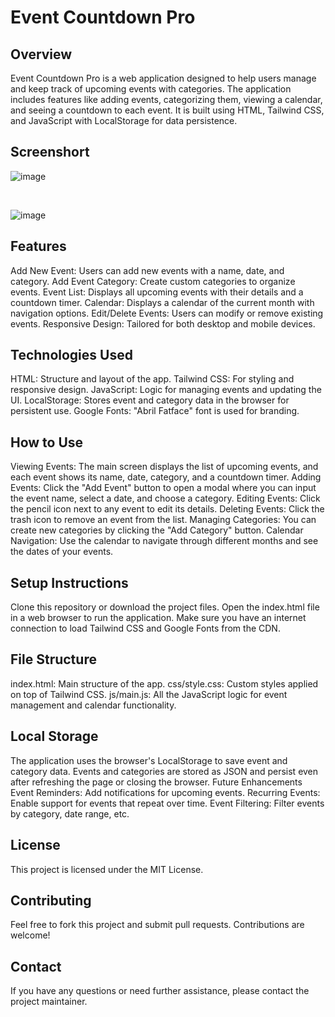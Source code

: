 # Event Countdown Pro
## Overview
Event Countdown Pro is a web application designed to help users manage and keep track of upcoming events with categories. The application includes features like adding events, categorizing them, viewing a calendar, and seeing a countdown to each event. It is built using HTML, Tailwind CSS, and JavaScript with LocalStorage for data persistence.
## Screenshort

![image](https://github.com/user-attachments/assets/d4750408-ad9b-4bf8-833d-e5f7a33e44d0)

<br>

![image](https://github.com/user-attachments/assets/be6dffce-2199-449e-a4b7-14fc98b17285)


## Features
Add New Event: Users can add new events with a name, date, and category.
Add Event Category: Create custom categories to organize events.
Event List: Displays all upcoming events with their details and a countdown timer.
Calendar: Displays a calendar of the current month with navigation options.
Edit/Delete Events: Users can modify or remove existing events.
Responsive Design: Tailored for both desktop and mobile devices.

## Technologies Used

HTML: Structure and layout of the app.
Tailwind CSS: For styling and responsive design.
JavaScript: Logic for managing events and updating the UI.
LocalStorage: Stores event and category data in the browser for persistent use.
Google Fonts: "Abril Fatface" font is used for branding.

## How to Use

Viewing Events: The main screen displays the list of upcoming events, and each event shows its name, date, category, and a countdown timer.
Adding Events: Click the "Add Event" button to open a modal where you can input the event name, select a date, and choose a category.
Editing Events: Click the pencil icon next to any event to edit its details.
Deleting Events: Click the trash icon to remove an event from the list.
Managing Categories: You can create new categories by clicking the "Add Category" button.
Calendar Navigation: Use the calendar to navigate through different months and see the dates of your events.

## Setup Instructions

Clone this repository or download the project files.
Open the index.html file in a web browser to run the application.
Make sure you have an internet connection to load Tailwind CSS and Google Fonts from the CDN.

## File Structure

index.html: Main structure of the app.
css/style.css: Custom styles applied on top of Tailwind CSS.
js/main.js: All the JavaScript logic for event management and calendar functionality.

## Local Storage

The application uses the browser's LocalStorage to save event and category data. Events and categories are stored as JSON and persist even after refreshing the page or closing the browser.
Future Enhancements
Event Reminders: Add notifications for upcoming events.
Recurring Events: Enable support for events that repeat over time.
Event Filtering: Filter events by category, date range, etc.

## License

This project is licensed under the MIT License.

## Contributing
Feel free to fork this project and submit pull requests. Contributions are welcome!

## Contact
If you have any questions or need further assistance, please contact the project maintainer.
